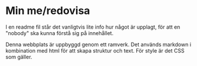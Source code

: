 Min me/redovisa
=

I en readme fil står det vanligtvis lite info hur något är upplagt, för att
en "nobody" ska kunna förstå sig på innehållet.

Denna webbplats är uppbyggd genom ett ramverk.
Det används markdown i kombination med html för att skapa struktur och text.
För style är det CSS som gäller.
